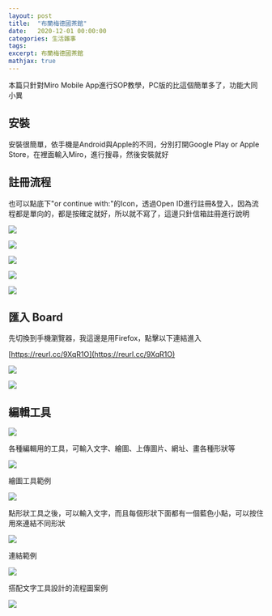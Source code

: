 ```yaml
---
layout: post
title:  "布蘭梅德國茶館"
date:   2020-12-01 00:00:00
categories: 生活雜事
tags: 
excerpt: 布蘭梅德國茶館
mathjax: true
---
```


本篇只針對Miro Mobile App進行SOP教學，PC版的比這個簡單多了，功能大同小異

## 安裝
安裝很簡單，依手機是Android與Apple的不同，分別打開Google Play or Apple Store，在裡面輸入Miro，進行搜尋，然後安裝就好

## 註冊流程

也可以點底下"or continue with:"的Icon，透過Open ID進行註冊&登入，因為流程都是單向的，都是按確定就好，所以就不寫了，這邊只針信箱註冊進行說明

![](/blog/images/202011140716.jpg)

![](/blog/images/202011140721.jpg)

![](/blog/images/202011140724.jpg)

![](/blog/images/202011140725.jpg)

![](/blog/images/202011140728.jpg)

## 匯入 Board

先切換到手機瀏覽器，我這邊是用Firefox，點擊以下連結進入

[https://reurl.cc/9XqR1O](https://reurl.cc/9XqR1O)

![](/blog/images/202011140735.jpg)

![](/blog/images/202011140705.jpg)

## 編輯工具

![](/blog/images/202011140818.jpg)

各種編輯用的工具，可輸入文字、繪圖、上傳圖片、網址、畫各種形狀等

![](/blog/images/202011140806.jpg)

繪圖工具範例

![](/blog/images/202011140807.jpg)

點形狀工具之後，可以輸入文字，而且每個形狀下面都有一個藍色小點，可以按住用來連結不同形狀

![](/blog/images/202011140833.jpg)

連結範例

![](/blog/images/202011140809.jpg)

搭配文字工具設計的流程圖案例

![](/blog/images/202011140814.jpg)